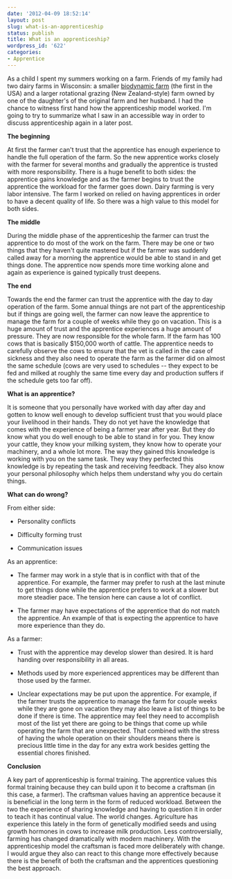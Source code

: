```yaml
---
date: '2012-04-09 18:52:14'
layout: post
slug: what-is-an-apprenticeship
status: publish
title: What is an apprenticeship?
wordpress_id: '622'
categories:
- Apprentice
---
```


As a child I spent my summers working on a farm. Friends of my family had two dairy farms in Wisconsin: a smaller [biodynamic farm](http://en.wikipedia.org/wiki/Biodynamic_agriculture) (the first in the USA) and a larger rotational grazing (New Zealand-style) farm owned by one of the daughter's of the original farm and her husband. I had the chance to witness first hand how the apprenticeship model worked. I'm going to try to summarize what I saw in an accessible way in order to discuss apprenticeship again in a later post.

**The beginning**

At first the farmer can't trust that the apprentice has enough experience to handle the full operation of the farm. So the new apprentice works closely with the farmer for several months and gradually the apprentice is trusted with more responsibility. There is a huge benefit to both sides: the apprentice gains knowledge and as the farmer begins to trust the apprentice the workload for the farmer goes down. Dairy farming is very labor intensive. The farm I worked on relied on having apprentices in order to have a decent quality of life. So there was a high value to this model for both sides.

**The middle**

During the middle phase of the apprenticeship the farmer can trust the apprentice to do most of the work on the farm. There may be one or two things that they haven't quite mastered but if the farmer was suddenly called away for a morning the apprentice would be able to stand in and get things done. The apprentice now spends more time working alone and again as experience is gained typically trust deepens.

**The end**

Towards the end the farmer can trust the apprentice with the day to day operation of the farm. Some annual things are not part of the apprenticeship but if things are going well, the farmer can now leave the apprentice to manage the farm for a couple of weeks while they go on vacation. This is a huge amount of trust and the apprentice experiences a huge amount of pressure. They are now responsible for the whole farm. If the farm has 100 cows that is basically $150,000 worth of cattle. The apprentice needs to carefully observe the cows to ensure that the vet is called in the case of sickness and they also need to operate the farm as the farmer did on almost the same schedule (cows are very used to schedules -- they expect to be fed and milked at roughly the same time every day and production suffers if the schedule gets too far off).

**What is an apprentice?**

It is someone that you personally have worked with day after day and gotten to know well enough to develop sufficient trust that you would place your livelihood in their hands. They do not yet have the knowledge that comes with the experience of being a farmer year after year. But they do know what you do well enough to be able to stand in for you. They know your cattle, they know your milking system, they know how to operate your machinery, and a whole lot more. The way they gained this knowledge is working with you on the same task. They way they perfected this knowledge is by repeating the task and receiving feedback. They also know your personal philosophy which helps them understand why you do certain things.

**What can do wrong?**

From either side:



 
  * Personality conflicts

 
  * Difficulty forming trust

 
  * Communication issues



As an apprentice:

 
  * The farmer may work in a style that is in conflict with that of the apprentice. For example, the farmer may prefer to rush at the last minute to get things done while the apprentice prefers to work at a slower but more steadier pace. The tension here can cause a lot of conflict.

 
  * The farmer may have expectations of the apprentice that do not match the apprentice. An example of that is expecting the apprentice to have more experience than they do.



As a farmer:

 
  * Trust with the apprentice may develop slower than desired. It is hard handing over responsibility in all areas.

 
  * Methods used by more experienced apprentices may be different than those used by the farmer.

 
  * Unclear expectations may be put upon the apprentice. For example, if the farmer trusts the apprentice to manage the farm for couple weeks while they are gone on vacation they may also leave a list of things to be done if there is time. The apprentice may feel they need to accomplish most of the list yet there are going to be things that come up while operating the farm that are unexpected. That combined with the stress of having the whole operation on their shoulders means there is precious little time in the day for any extra work besides getting the essential chores finished.



**Conclusion**

A key part of apprenticeship is formal training. The apprentice values this formal training because they can build upon it to become a craftsman (in this case, a farmer). The craftsman values having an apprentice because it is beneficial in the long term in the form of reduced workload. Between the two the experience of sharing knowledge and having to question it in order to teach it has continual value. The world changes. Agriculture has experience this lately in the form of genetically modified seeds and using growth hormones in cows to increase milk production. Less controversially, farming has changed dramatically with modern machinery. With the apprenticeship model the craftsman is faced more deliberately with change. I would argue they also can react to this change more effectively because there is the benefit of both the craftsman and the apprentices questioning the best approach.
